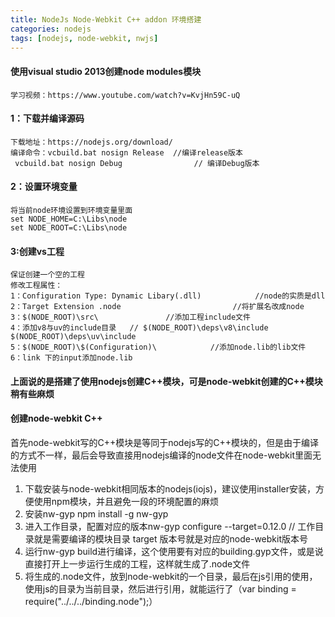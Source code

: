 ```yaml
---
title: NodeJs Node-Webkit C++ addon 环境搭建
categories: nodejs
tags: [nodejs, node-webkit, nwjs]
---
```

#### 使用visual studio 2013创建node modules模块
    学习视频：https://www.youtube.com/watch?v=KvjHn59C-uQ
#### 1：下载并编译源码
    下载地址：https://nodejs.org/download/
    编译命令：vcbuild.bat nosign Release  //编译release版本
     vcbuild.bat nosign Debug                // 编译Debug版本
<!--more-->
#### 2：设置环境变量
    将当前node环境设置到环境变量里面
    set NODE_HOME=C:\Libs\node
    set NODE_ROOT=C:\Libs\node

#### 3:创建vs工程
    保证创建一个空的工程
    修改工程属性：
    1：Configuration Type: Dynamic Libary(.dll)            //node的实质是dll
    2：Target Extension .node                         //将扩展名改成node
    3：$(NODE_ROOT)\src\               //添加工程include文件
    4：添加v8与uv的include目录   // $(NODE_ROOT)\deps\v8\include   $(NODE_ROOT)\deps\uv\include
    5：$(NODE_ROOT)\$(Configuration)\            //添加node.lib的lib文件
    6：link 下的input添加node.lib

#### 上面说的是搭建了使用nodejs创建C++模块，可是node-webkit创建的C++模块稍有些麻烦


#### 创建node-webkit C++
首先node-webkit写的C++模块是等同于nodejs写的C++模块的，但是由于编译的方式不一样，最后会导致直接用nodejs编译的node文件在node-webkit里面无法使用
 1.  下载安装与node-webkit相同版本的nodejs(iojs)，建议使用installer安装，方便使用npm模块，并且避免一段的环境配置的麻烦
 2.  安装nw-gyp    npm install -g nw-gyp
 3.  进入工作目录，配置对应的版本nw-gyp configure --target=0.12.0   // 工作目录就是需要编译的模块目录 target 版本号就是对应的node-webkit版本号
 4.  运行nw-gyp build进行编译，这个使用要有对应的building.gyp文件，或是说直接打开上一步运行生成的工程，这样就生成了.node文件
 5.  将生成的.node文件，放到node-webkit的一个目录，最后在js引用的使用，使用js的目录为当前目录，然后进行引用，就能运行了（var binding = require("../../../binding.node");）
